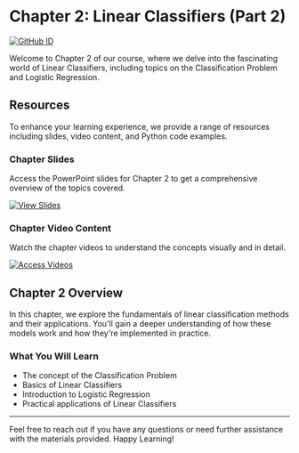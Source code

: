 # Chapter 2: Linear Classifiers (Part 2)
[![GitHub ID](https://img.shields.io/badge/GitHub-Ardawanism-blue?style=flat&logo=github)](https://github.com/Ardawanism)

Welcome to Chapter 2 of our course, where we delve into the fascinating world of Linear Classifiers, including topics on the Classification Problem and Logistic Regression.

## Resources

To enhance your learning experience, we provide a range of resources including slides, video content, and Python code examples.

### Chapter Slides

Access the PowerPoint slides for Chapter 2 to get a comprehensive overview of the topics covered.

[![View Slides](https://img.shields.io/badge/View%20Slides-PowerPoint-blue?style=for-the-badge&logo=microsoft-powerpoint)](https://drive.google.com/drive/folders/1z48h5jf2EBIcu7CCa5QeeI_cJhsOWVC-?usp=sharing)

### Chapter Video Content

Watch the chapter videos to understand the concepts visually and in detail.

[![Access Videos](https://img.shields.io/badge/Access-Videos-blue?style=for-the-badge&logo=google-drive)](https://drive.google.com/drive/folders/1yF_9rEey961Taxse0meupi8fHb0I4r9_?usp=sharing)

## Chapter 2 Overview

In this chapter, we explore the fundamentals of linear classification methods and their applications. You'll gain a deeper understanding of how these models work and how they're implemented in practice.

### What You Will Learn

- The concept of the Classification Problem
- Basics of Linear Classifiers
- Introduction to Logistic Regression
- Practical applications of Linear Classifiers

---

Feel free to reach out if you have any questions or need further assistance with the materials provided. Happy Learning!
